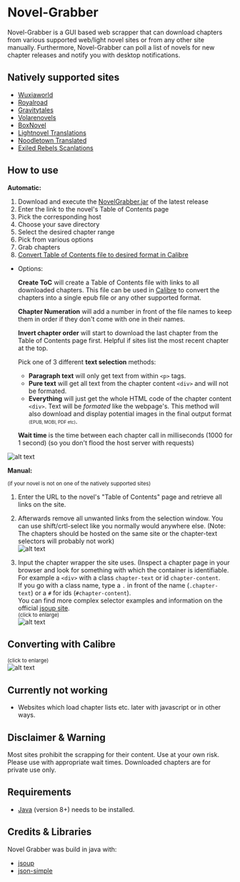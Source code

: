 # Novel-Grabber
Novel-Grabber is a GUI based web scrapper that can download chapters from various supported web/light novel sites or from any other site manually. Furthermore,  Novel-Grabber can poll a list of novels for new chapter releases and notify you with desktop notifications.

## Natively supported sites
* [Wuxiaworld](https://wuxiaworld.com/)
* [Royalroad](https://royalroad.com/)
* [Gravitytales](https://gravitytales.com/)
* [Volarenovels](https://volarenovels.com/)
* [BoxNovel](https://boxnovel.com/)
* [Lightnovel Translations](https://lightnovelstranslations.com/)
* [Noodletown Translated](https://noodletowntranslated.com/)
* [Exiled Rebels Scanlations](https://exiledrebelsscanlations.com/) 

## How to use
<strong>Automatic:</strong>

1. Download and execute the [NovelGrabber.jar](https://github.com/Flameish/Novel-Grabber/releases/latest) of the latest release
2. Enter the link to the novel's Table of Contents page
3. Pick the corresponding host
4. Choose your save directory
5. Select the desired chapter range
6. Pick from various options
7. Grab chapters
8. <a href="#converting">Convert Table of Contents file to desired format in Calibre</a>

* Options:

   <b>Create ToC</b> will create a Table of Contents file with links to all downloaded chapters. This file can be used in [Calibre](https://calibre-ebook.com/) to convert the chapters into a single epub file or any other supported format.

   <b>Chapter Numeration</b> will add a number in front of the file names to keep them in order if they don't come with one in their names.
   
   <b>Invert chapter order</b> will start to download the last chapter from the Table of Contents page first. Helpful if sites list the most recent chapter at the top.
   
   Pick one of 3 different <b>text selection</b> methods:
     
  * <b>Paragraph text</b> will only get text from within `<p>` tags.
  * <b>Pure text</b> will get all text from the chapter content `<div>` and will not be formated.
  * <b>Everything</b> will just get the whole HTML code of the chapter content `<div>`. Text will be <em>formated</em> like the webpage's. This method will also download and display potential images in the final output format <small><small>(EPUB, MOBI, PDF etc)</small></small>.
   
   <b>Wait time</b> is the time between each chapter call in milliseconds (1000 for 1 second) (so you don't flood the host server with requests)
   
![alt text](https://i.imgur.com/OOzg8aR.png) <br>

<strong>Manual:</strong>

<small>(if your novel is not on one of the natively supported sites)</small>
1. Enter the URL to the novel's "Table of Contents" page and retrieve all links on the site. 

2. Afterwards remove all unwanted links from the selection window. You can use shift/crtl-select like you normally would anywhere else. (Note: The chapters should be hosted on the same site or the chapter-text selectors will probably not work)<br>![alt text](https://i.imgur.com/bLSiaJ6.gif)<br>

3. Input the chapter wrapper the site uses. (Inspect a chapter page in your browser and look for something with which the container is identifiable. <br>
For example a `<div>` with a class `chapter-text` or id `chapter-content`. <br>
If you go with a class name, type a `.` in front of the name (`.chapter-text`) or a `#` for ids (`#chapter-content`). <br>
You can find more complex selector examples and information on the official [jsoup site](https://jsoup.org/cookbook/extracting-data/selector-syntax).<br><small>(click to enlarge)</small><br>![alt text](https://i.imgur.com/NGWjmUo.gif)<br>

## <span id="converting">Converting with Calibre</span>
<small>(click to enlarge)</small><br>
![alt text](https://i.imgur.com/DBtrXPh.gif)<br>

## Currently not working
* Websites which load chapter lists etc. later with javascript or in other ways.

## Disclaimer & Warning
Most sites prohibit the scrapping for their content. Use at your own risk. 
Please use with appropriate wait times. Downloaded chapters are for private use only.

## Requirements
* [Java](https://www.java.com/en/) (version 8+) needs to be installed.

## Credits & Libraries 
Novel Grabber was build in java with: <br>
 * [jsoup](https://www.jsoup.org/)
* [json-simple](https://code.google.com/archive/p/json-simple/)
